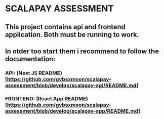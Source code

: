 # SCALAPAY ASSESSMENT

## This project contains api and frontend application. Both must be running to work.

## In otder too start them i recommend to follow the documentation:

### API: (Nest JS README)[https://github.com/gvbsxmoon/scalapay-assessment/blob/develop/scalapay-api/README.md]
### FRONTEND: (React App README)[https://github.com/gvbsxmoon/scalapay-assessment/blob/develop/scalapay-app/README.md]
